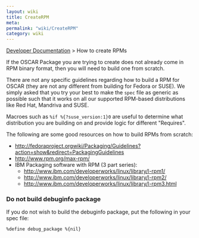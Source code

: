 ```yaml
---
layout: wiki
title: CreateRPM
meta: 
permalink: "wiki/CreateRPM"
category: wiki
---
```

<!-- Name: CreateRPM -->
<!-- Version: 4 -->
<!-- Author: bli -->

[Developer Documentation](wiki/DevelDocs) > How to create RPMs

If the OSCAR Package you are trying to create does not already come in RPM binary format, then you will need to build one from scratch.

There are not any specific guidelines regarding how to build a RPM for OSCAR (they are not any different from building for Fedora or SUSE).  We simply asked that you try your best to make the `spec` file as generic as possible such that it works on all our supported RPM-based distributions like Red Hat, Mandriva and SUSE.

Macroes such as `%if %{?suse_version:1}0` are useful to determine what distribution you are building on and provide logic for different "Requires".

The following are some good resources on how to build RPMs from scratch:

 * http://fedoraproject.orgwiki/Packaging/Guidelines?action=show&redirect=PackagingGuidelines
 * http://www.rpm.org/max-rpm/
 * IBM Packaging software with RPM (3 part series):
   * http://www.ibm.com/developerworks/linux/library/l-rpm1/
   * http://www.ibm.com/developerworks/linux/library/l-rpm2/
   * http://www.ibm.com/developerworks/linux/library/l-rpm3.html

### Do not build debuginfo package

If you do not wish to build the debuginfo package, put the following in your spec file:


    %define debug_package %{nil}
 
 

